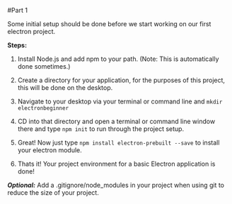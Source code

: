 #Part 1

Some initial setup should be done before we start working on our first electron project.

**Steps:**

1. Install Node.js and add npm to your path. (Note: This is automatically done sometimes.)

2. Create a directory for your application, for the purposes of this project, this will be done on the desktop.

3. Navigate to your desktop via your terminal or command line and `mkdir electronbeginner`

4. CD into that directory and open a terminal or command line window there and type `npm init` to run through the project setup.

5. Great! Now just type `npm install electron-prebuilt --save` to install your electron module.

6. Thats it! Your project environment for a basic Electron application is done!

***Optional:*** Add a .gitignore/node_modules in your project when using git to reduce the size of your project.
